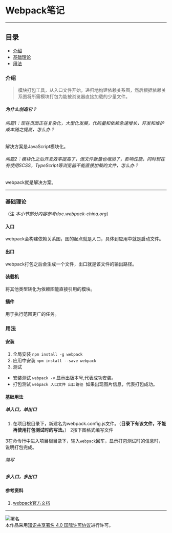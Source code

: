 # Webpack笔记
***
## 目录
- [介绍](https://github.com/person-0/test/blob/master/Webpack.md#介绍)
- [基础理论](https://github.com/person-0/test/blob/master/Webpack.md#基础理论)
- [用法](https://github.com/person-0/test/blob/master/Webpack.md#用法)
### 介绍
> 模块打包工具，从入口文件开始，递归地构建依赖关系图，然后根据依赖关系图将所需模块打包为能被浏览器直接加载的少量文件。
##### 为什么创造它？
###### 问题1：现在页面正在复杂化，大型化发展，代码量和依赖急速增长，开发和维护成本随之提高，怎么办？
解决方案是JavaScript模块化。
###### 问题2：模块化之后开发效率提高了，但文件数量也增加了，影响性能，同时现在有使用SCSS，TypeScript等浏览器不能直接加载的文件，怎么办？
webpack就是解决方案。
***
### 基础理论
（注 *本小节部分内容参考doc.webpack-china.org*）
#### 入口
webpack会构建依赖关系图，图的起点就是入口，具体到应用中就是启动文件。
#### 出口
webpack打包之后会生成一个文件，出口就是该文件的输出路径。
#### 装载机
将其他类型转化为依赖图能直接引用的模块。
#### 插件
用于执行范围更广的任务。
### 用法
#### 安装
1. 全局安装
`npm install -g webpack`
2. 应用中安装
`npm install --save webpack`
3. 测试
- 安装测试
`webpack -v`
显示出版本号,代表成功安装。
- 打包测试
`webpack 入口文件 出口路径`
![]()
如果出现图片信息，代表打包成功。
#### 基础用法
##### 单入口，单出口
1. 在项目根目录下，新建名为webpack.config.js文件。（**目录下有该文件，不能再使用打包测试时的写法。**）
2按下图格式编写文件

3在命令行中进入项目根目录下，输入`webpack`回车，显示打包测试时的信息时，说明打包完成。
###### 简写

##### 多入口，多出口
#### 参考资料
1. [webpack官方文档](https://doc.webpack-china.org/concepts/#-plugins-)
***
![署名](https://licensebuttons.net/l/by/4.0/88x31.png)  
本作品采用<a rel="license" href="https://creativecommons.org/licenses/by/4.0/">知识共享署名 4.0 国际许可协议</a>进行许可。
